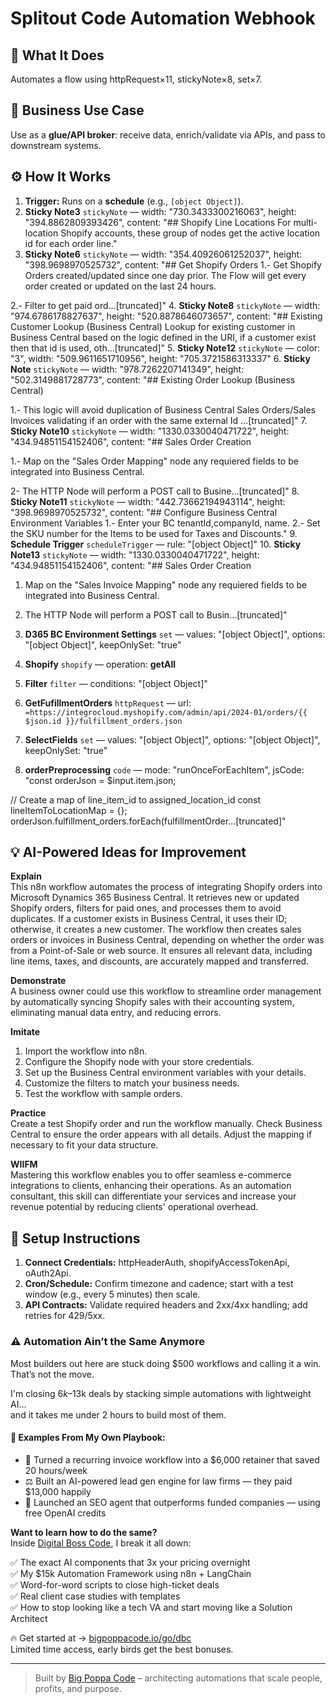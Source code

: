 # Splitout Code Automation Webhook
## 🚀 What It Does
Automates a flow using httpRequest×11, stickyNote×8, set×7.

## 💼 Business Use Case
Use as a **glue/API broker**: receive data, enrich/validate via APIs, and pass to downstream systems.

## ⚙️ How It Works
1. **Trigger:** Runs on a **schedule** (e.g., `[object Object]`).
2. **Sticky Note3** `stickyNote` — width: "730.3433300216063", height: "394.8862809393426", content: "## Shopify Line Locations
For multi-location Shopify accounts, these group of nodes get the active location id for each order line."
3. **Sticky Note6** `stickyNote` — width: "354.40926061252037", height: "398.9698970525732", content: "## Get Shopify Orders
1.- Get Shopify Orders created/updated since one day prior. The Flow will get every order created or updated on the last 24 hours.

2.- Filter to get paid ord…[truncated]"
4. **Sticky Note8** `stickyNote` — width: "974.6786178827637", height: "520.8878646073657", content: "## Existing Customer Lookup (Business Central)
Lookup for existing customer in Business Central based on the logic defined in the URI, if a customer exist then that id is used, oth…[truncated]"
5. **Sticky Note12** `stickyNote` — color: "3", width: "509.9611651710956", height: "705.3721586313337"
6. **Sticky Note** `stickyNote` — width: "978.7262207141349", height: "502.3149881728773", content: "## Existing Order Lookup (Business Central)

1.- This logic will avoid duplication of Business Central Sales Orders/Sales Invoices validating if an order with the same external Id …[truncated]"
7. **Sticky Note10** `stickyNote` — width: "1330.0330040471722", height: "434.94851154152406", content: "## Sales Order Creation

1.- Map on the "Sales Order Mapping" node any requiered fields to be integrated into Business Central.

2- The HTTP Node will perform a POST call to Busine…[truncated]"
8. **Sticky Note11** `stickyNote` — width: "442.73662194943114", height: "398.9698970525732", content: "## Configure Business Central Environment Variables
1.- Enter your BC tenantId,companyId, name.
2.- Set the SKU number for the Items to be used for Taxes and Discounts."
9. **Schedule Trigger** `scheduleTrigger` — rule: "[object Object]"
10. **Sticky Note13** `stickyNote` — width: "1330.0330040471722", height: "434.94851154152406", content: "## Sales Order Creation

1. Map on the "Sales Invoice Mapping" node any requiered fields to be integrated into Business Central.

2. The HTTP Node will perform a POST call to Busin…[truncated]"
11. **D365 BC Environment Settings** `set` — values: "[object Object]", options: "[object Object]", keepOnlySet: "true"
12. **Shopify** `shopify` — operation: **getAll**
13. **Filter** `filter` — conditions: "[object Object]"
14. **GetFufillmentOrders** `httpRequest` — url: `=https://integrocloud.myshopify.com/admin/api/2024-01/orders/{{ $json.id }}/fulfillment_orders.json`
15. **SelectFields** `set` — values: "[object Object]", options: "[object Object]", keepOnlySet: "true"
16. **orderPreprocessing** `code` — mode: "runOnceForEachItem", jsCode: "const orderJson = $input.item.json;

// Create a map of line_item_id to assigned_location_id
const lineItemToLocationMap = {};
orderJson.fulfillment_orders.forEach(fulfillmentOrder…[truncated]"

## 💡 AI-Powered Ideas for Improvement
**Explain**  
This n8n workflow automates the process of integrating Shopify orders into Microsoft Dynamics 365 Business Central. It retrieves new or updated Shopify orders, filters for paid ones, and processes them to avoid duplicates. If a customer exists in Business Central, it uses their ID; otherwise, it creates a new customer. The workflow then creates sales orders or invoices in Business Central, depending on whether the order was from a Point-of-Sale or web source. It ensures all relevant data, including line items, taxes, and discounts, are accurately mapped and transferred.

**Demonstrate**  
A business owner could use this workflow to streamline order management by automatically syncing Shopify sales with their accounting system, eliminating manual data entry, and reducing errors.

**Imitate**  
1. Import the workflow into n8n.
2. Configure the Shopify node with your store credentials.
3. Set up the Business Central environment variables with your details.
4. Customize the filters to match your business needs.
5. Test the workflow with sample orders.

**Practice**  
Create a test Shopify order and run the workflow manually. Check Business Central to ensure the order appears with all details. Adjust the mapping if necessary to fit your data structure.

**WIIFM**  
Mastering this workflow enables you to offer seamless e-commerce integrations to clients, enhancing their operations. As an automation consultant, this skill can differentiate your services and increase your revenue potential by reducing clients' operational overhead.

## 🔧 Setup Instructions
1. **Connect Credentials:** httpHeaderAuth, shopifyAccessTokenApi, oAuth2Api.
2. **Cron/Schedule:** Confirm timezone and cadence; start with a test window (e.g., every 5 minutes) then scale.
3. **API Contracts:** Validate required headers and 2xx/4xx handling; add retries for 429/5xx.

### ⚠️ Automation Ain’t the Same Anymore

Most builders out here are stuck doing $500 workflows and calling it a win.  
That’s not the move.  

I'm closing $6k–$13k deals by stacking simple automations with lightweight AI...  
and it takes me under 2 hours to build most of them.

#### 🧠 Examples From My Own Playbook:
- 🔁 Turned a recurring invoice workflow into a $6,000 retainer that saved 20 hours/week  
- ⚖️ Built an AI-powered lead gen engine for law firms — they paid $13,000 happily  
- 🚀 Launched an SEO agent that outperforms funded companies — using free OpenAI credits  

**Want to learn how to do the same?**  
Inside [Digital Boss Code](https://bigpoppacode.io/go/dbc), I break it all down:

✅ The exact AI components that 3x your pricing overnight  
✅ My $15k Automation Framework using n8n + LangChain  
✅ Word-for-word scripts to close high-ticket deals  
✅ Real client case studies with templates  
✅ How to stop looking like a tech VA and start moving like a Solution Architect  

🔥 Get started at → [bigpoppacode.io/go/dbc](https://bigpoppacode.io/go/dbc)  
Limited time access, early birds get the best bonuses.

---
> Built by [Big Poppa Code](https://bigpoppacode.io) – architecting automations that scale people, profits, and purpose.
